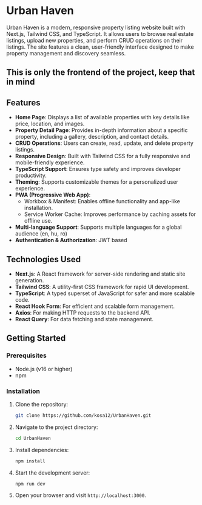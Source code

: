 # Urban Haven

Urban Haven is a modern, responsive property listing website built with Next.js, Tailwind CSS, and TypeScript. It allows users to browse real estate listings, upload new properties, and perform CRUD operations on their listings. The site features a clean, user-friendly interface designed to make property management and discovery seamless.

## This is only the frontend of the project, keep that in mind

## Features

- **Home Page**: Displays a list of available properties with key details like price, location, and images.
- **Property Detail Page**: Provides in-depth information about a specific property, including a gallery, description, and contact details.
- **CRUD Operations**: Users can create, read, update, and delete property listings.
- **Responsive Design**: Built with Tailwind CSS for a fully responsive and mobile-friendly experience.
- **TypeScript Support**: Ensures type safety and improves developer productivity.
- **Theming**: Supports customizable themes for a personalized user experience.
- **PWA (Progressive Web App)**:
  - Workbox & Manifest: Enables offline functionality and app-like installation.
  - Service Worker Cache: Improves performance by caching assets for offline use.
- **Multi-language Support**: Supports multiple languages for a global audience (en, hu, ro)
- **Authentication & Authorization**: JWT based

## Technologies Used

- **Next.js**: A React framework for server-side rendering and static site generation.
- **Tailwind CSS**: A utility-first CSS framework for rapid UI development.
- **TypeScript**: A typed superset of JavaScript for safer and more scalable code.
- **React Hook Form**: For efficient and scalable form management.
- **Axios**: For making HTTP requests to the backend API.
- **React Query**: For data fetching and state management.

## Getting Started

### Prerequisites

- Node.js (v16 or higher)
- npm

### Installation

1. Clone the repository:
   ```bash
   git clone https://github.com/kosa12/UrbanHaven.git
   ```
2. Navigate to the project directory:
   ```bash
   cd UrbanHaven
   ```
3. Install dependencies:
    ```bash
    npm install
    ```
4. Start the development server:
   ```bash
   npm run dev
   ```
5. Open your browser and visit `http://localhost:3000`.
